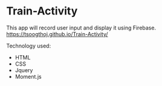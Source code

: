 # Train-Activity

This app will record user input and display it using Firebase.
https://tsoogthoj.github.io/Train-Activity/

Technology used:
- HTML
- CSS
- Jquery
- Moment.js
